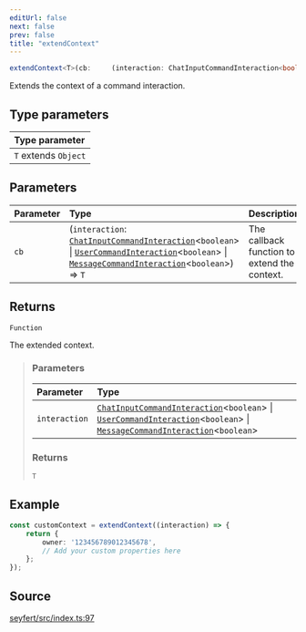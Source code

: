 ```yaml
---
editUrl: false
next: false
prev: false
title: "extendContext"
---
```


```ts
extendContext<T>(cb:     (interaction: ChatInputCommandInteraction<boolean> | UserCommandInteraction<boolean> | MessageCommandInteraction<boolean>) => T): (interaction: ChatInputCommandInteraction<boolean> | UserCommandInteraction<boolean> | MessageCommandInteraction<boolean>) => T
```

Extends the context of a command interaction.

## Type parameters

| Type parameter |
| :------ |
| `T` extends `Object` |

## Parameters

| Parameter | Type | Description |
| :------ | :------ | :------ |
| `cb` | (`interaction`: [`ChatInputCommandInteraction`](/api/classes/chatinputcommandinteraction/)\<`boolean`\> \| [`UserCommandInteraction`](/api/classes/usercommandinteraction/)\<`boolean`\> \| [`MessageCommandInteraction`](/api/classes/messagecommandinteraction/)\<`boolean`\>) => `T` | The callback function to extend the context. |

## Returns

`Function`

The extended context.

> ### Parameters
>
> | Parameter | Type |
> | :------ | :------ |
> | `interaction` | [`ChatInputCommandInteraction`](/api/classes/chatinputcommandinteraction/)\<`boolean`\> \| [`UserCommandInteraction`](/api/classes/usercommandinteraction/)\<`boolean`\> \| [`MessageCommandInteraction`](/api/classes/messagecommandinteraction/)\<`boolean`\> |
>
> ### Returns
>
> `T`
>

## Example

```ts
const customContext = extendContext((interaction) => {
	return {
		owner: '123456789012345678',
		// Add your custom properties here
	};
});
```

## Source

[seyfert/src/index.ts:97](https://github.com/potoland/potocuit/blob/fe122a1/src/index.ts#L97)

